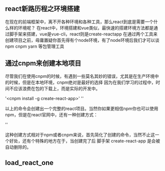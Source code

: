 ## react新路历程之环境搭建

   在现在的前端框架中，离不开各种环境和各种工具，那么react到底是需要一个什么样的环境呢？
   在react中，环境搭建和vue类似，最快速的搭建环境方法都是通过脚手架来搭建，vue是vue-cli，react则是create-reactapp
   在通过两个工具来创建项目之前，毋庸置疑你首先得有个node环境，有了node环境后我们才可以谈npm cnpm yarn 等包管理工具

## 通过cnpm来创建本地项目

   尽管我们在使用cnpm的时候，有遇到一些莫名其妙的错误，尤其是在生产环境中的时候，但是在本地环境，cnpm绝对是最好的选择
   因为在我们学习的过程中，时间不应该浪费在包的下载上，而是实际的开发中。

   '<cnpm install -g create-react-app>'
   '<create-react-app load_react_one>'

   以上的命令会创建出一个完整的react项目。当然你如果更相信npm你也可以使用npm，但是在react官网中，还有一种创建方式：

   '<npx create-react-app load_react_one>'

   这种创建方式相对于npm或者cnpm来说，首先简化了创建的命令，当然不止这一个好处，还有个特殊的地方在于，当创建完了后
   脚手架 create-react-app 是会被自动删除的。

## load_react_one

